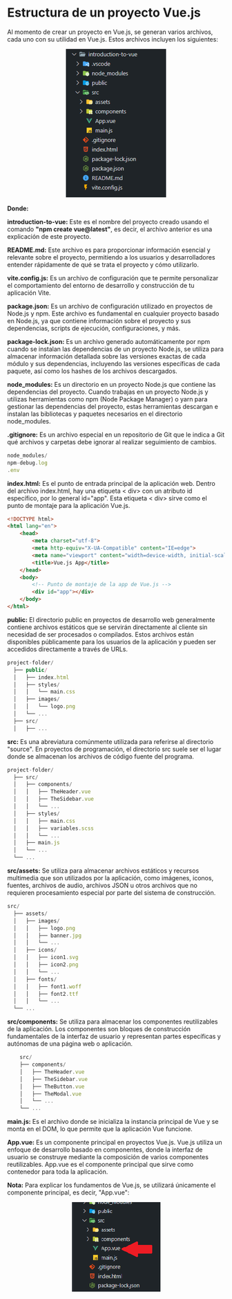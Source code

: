 # Estructura de un proyecto Vue.js

Al momento de crear un proyecto en Vue.js, se generan varios archivos, cada uno con su utilidad en Vue.js. Estos archivos incluyen los siguientes:

<center>

!["Image of the structure of a vue project"](../Fundamentals/Images/structure-of-a-vue-project.PNG)

</center>

**Donde:**

**introduction-to-vue:** Este es el nombre del proyecto creado usando el comando **"npm create vue@latest"**, es decir, el archivo anterior es una explicación de este proyecto.

**README.md:** Este archivo es para proporcionar información esencial y relevante sobre el proyecto, permitiendo a los usuarios y desarrolladores entender rápidamente de qué se trata el proyecto y cómo utilizarlo.

**vite.config.js:** Es un archivo de configuración que te permite personalizar el comportamiento del entorno de desarrollo y construcción de tu aplicación Vite.

**package.json:** Es un archivo de configuración utilizado en proyectos de Node.js y npm. Este archivo es fundamental en cualquier proyecto basado en Node.js, ya que contiene información sobre el proyecto y sus dependencias, scripts de ejecución, configuraciones, y más.

**package-lock.json:** Es un archivo generado automáticamente por npm cuando se instalan las dependencias de un proyecto Node.js, se utiliza para almacenar información detallada sobre las versiones exactas de cada módulo y sus dependencias, incluyendo las versiones específicas de cada paquete, así como los hashes de los archivos descargados.

**node_modules:** Es un directorio en un proyecto Node.js que contiene las dependencias del proyecto. Cuando trabajas en un proyecto Node.js y utilizas herramientas como npm (Node Package Manager) o yarn para gestionar las dependencias del proyecto, estas herramientas descargan e instalan las bibliotecas y paquetes necesarios en el directorio node_modules.

**.gitignore:** Es un archivo especial en un repositorio de Git que le indica a Git qué archivos y carpetas debe ignorar al realizar seguimiento de cambios.

```js
node_modules/
npm-debug.log
.env
```

**index.html:** Es el punto de entrada principal de la aplicación web. Dentro del archivo index.html, hay una etiqueta < div> con un atributo id específico, por lo general id="app". Esta etiqueta < div> sirve como el punto de montaje para la aplicación Vue.js.

```html
<!DOCTYPE html>
<html lang="en">
    <head>
        <meta charset="utf-8">
        <meta http-equiv="X-UA-Compatible" content="IE=edge">
        <meta name="viewport" content="width=device-width, initial-scale=1">
        <title>Vue.js App</title>
    </head>
    <body>
        <!-- Punto de montaje de la app de Vue.js -->
        <div id="app"></div>
    </body>
</html>
```

**public:** El directorio public en proyectos de desarrollo web generalmente contiene archivos estáticos que se servirán directamente al cliente sin necesidad de ser procesados o compilados. Estos archivos están disponibles públicamente para los usuarios de la aplicación y pueden ser accedidos directamente a través de URLs.

```js
project-folder/
  ├── public/
  │   ├── index.html
  │   ├── styles/
  │   │   └── main.css
  │   ├── images/
  │   │   └── logo.png
  │   └── ...
  ├── src/
  │   ├── ...
```

**src:** Es una abreviatura comúnmente utilizada para referirse al directorio "source". En proyectos de programación, el directorio src suele ser el lugar donde se almacenan los archivos de código fuente del programa.

```js
project-folder/
  ├── src/
  │   ├── components/
  │   │   ├── TheHeader.vue
  │   │   ├── TheSidebar.vue
  │   │   └── ...
  │   ├── styles/
  │   │   ├── main.css
  │   │   ├── variables.scss
  │   │   └── ...
  │   ├── main.js
  │   └── ...
  └── ...
```

**src/assets:** Se utiliza para almacenar archivos estáticos y recursos multimedia que son utilizados por la aplicación, como imágenes, iconos, fuentes, archivos de audio, archivos JSON u otros archivos que no requieren procesamiento especial por parte del sistema de construcción.

```js
src/
  ├── assets/
  │   ├── images/
  │   │   ├── logo.png
  │   │   ├── banner.jpg
  │   │   └── ...
  │   ├── icons/
  │   │   ├── icon1.svg
  │   │   ├── icon2.png
  │   │   └── ...
  │   ├── fonts/
  │   │   ├── font1.woff
  │   │   ├── font2.ttf
  │   │   └── ...
  └── ...
```

**src/components:** Se utiliza para almacenar los componentes reutilizables de la aplicación. Los componentes son bloques de construcción fundamentales de la interfaz de usuario y representan partes específicas y autónomas de una página web o aplicación.

```js
    src/
    ├── components/
    │   ├── TheHeader.vue
    │   ├── TheSidebar.vue
    │   ├── TheButton.vue
    │   ├── TheModal.vue
    │   └── ...
    └── ...
```

**main.js:**  Es el archivo donde se inicializa la instancia principal de Vue y se monta en el DOM, lo que permite que la aplicación Vue funcione.

**App.vue:** Es un componente principal en proyectos Vue.js. Vue.js utiliza un enfoque de desarrollo basado en componentes, donde la interfaz de usuario se construye mediante la composición de varios componentes reutilizables. App.vue es el componente principal que sirve como contenedor para toda la aplicación.

**Nota:** Para explicar los fundamentos de Vue.js, se utilizará únicamente el componente principal, es decir, "App.vue":

<center>

![Image about app.vue](./Images/file-to-work.png)

</center>